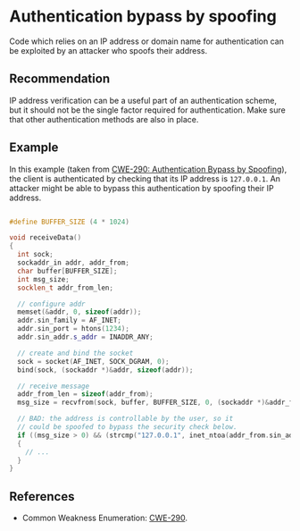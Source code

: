# Authentication bypass by spoofing
Code which relies on an IP address or domain name for authentication can be exploited by an attacker who spoofs their address.


## Recommendation
IP address verification can be a useful part of an authentication scheme, but it should not be the single factor required for authentication. Make sure that other authentication methods are also in place.


## Example
In this example (taken from [CWE-290: Authentication Bypass by Spoofing](http://cwe.mitre.org/data/definitions/290.html)), the client is authenticated by checking that its IP address is `127.0.0.1`. An attacker might be able to bypass this authentication by spoofing their IP address.


```cpp

#define BUFFER_SIZE (4 * 1024)

void receiveData()
{
  int sock;
  sockaddr_in addr, addr_from;
  char buffer[BUFFER_SIZE];
  int msg_size;
  socklen_t addr_from_len;

  // configure addr
  memset(&addr, 0, sizeof(addr));
  addr.sin_family = AF_INET;
  addr.sin_port = htons(1234);
  addr.sin_addr.s_addr = INADDR_ANY;

  // create and bind the socket
  sock = socket(AF_INET, SOCK_DGRAM, 0);
  bind(sock, (sockaddr *)&addr, sizeof(addr));

  // receive message
  addr_from_len = sizeof(addr_from);
  msg_size = recvfrom(sock, buffer, BUFFER_SIZE, 0, (sockaddr *)&addr_from, &addr_from_len);

  // BAD: the address is controllable by the user, so it
  // could be spoofed to bypass the security check below.
  if ((msg_size > 0) && (strcmp("127.0.0.1", inet_ntoa(addr_from.sin_addr)) == 0))
  {
    // ...
  }
}

```

## References
* Common Weakness Enumeration: [CWE-290](https://cwe.mitre.org/data/definitions/290.html).
